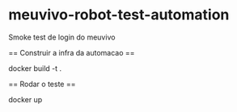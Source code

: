 # meuvivo-robot-test-automation
Smoke test de login do meuvivo


== Construir a infra da automacao ==

docker build -t .


== Rodar o teste ==

docker up

